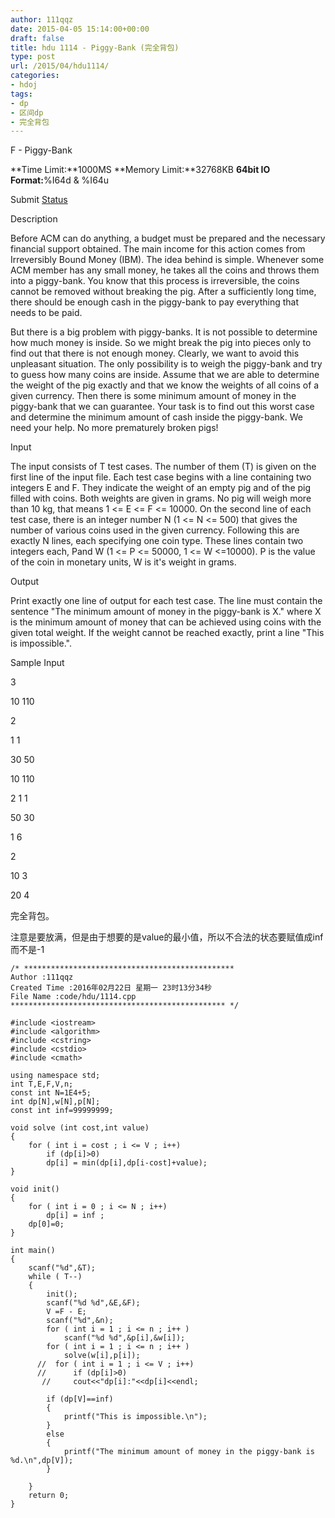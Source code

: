 ```yaml
---
author: 111qqz
date: 2015-04-05 15:14:00+00:00
draft: false
title: hdu 1114 - Piggy-Bank (完全背包)
type: post
url: /2015/04/hdu1114/
categories:
- hdoj
tags:
- dp
- 区间dp
- 完全背包
---
```





F - Piggy-Bank


**Time Limit:**1000MS **Memory Limit:**32768KB **64bit IO Format:**%I64d & %I64u


Submit [Status](http://acm.hust.edu.cn/vjudge/contest/view.action?cid=73774#status//F/0)













Description







Before ACM can do anything, a budget must be prepared and the necessary financial support obtained. The main income for this action comes from Irreversibly Bound Money (IBM). The idea behind is simple. Whenever some ACM member has any small money, he takes all the coins and throws them into a piggy-bank. You know that this process is irreversible, the coins cannot be removed without breaking the pig. After a sufficiently long time, there should be enough cash in the piggy-bank to pay everything that needs to be paid.   
  
But there is a big problem with piggy-banks. It is not possible to determine how much money is inside. So we might break the pig into pieces only to find out that there is not enough money. Clearly, we want to avoid this unpleasant situation. The only possibility is to weigh the piggy-bank and try to guess how many coins are inside. Assume that we are able to determine the weight of the pig exactly and that we know the weights of all coins of a given currency. Then there is some minimum amount of money in the piggy-bank that we can guarantee. Your task is to find out this worst case and determine the minimum amount of cash inside the piggy-bank. We need your help. No more prematurely broken pigs!


















Input







The input consists of T test cases. The number of them (T) is given on the first line of the input file. Each test case begins with a line containing two integers E and F. They indicate the weight of an empty pig and of the pig filled with coins. Both weights are given in grams. No pig will weigh more than 10 kg, that means 1 <= E <= F <= 10000. On the second line of each test case, there is an integer number N (1 <= N <= 500) that gives the number of various coins used in the given currency. Following this are exactly N lines, each specifying one coin type. These lines contain two integers each, Pand W (1 <= P <= 50000, 1 <= W <=10000). P is the value of the coin in monetary units, W is it's weight in grams.


















Output







Print exactly one line of output for each test case. The line must contain the sentence "The minimum amount of money in the piggy-bank is X." where X is the minimum amount of money that can be achieved using coins with the given total weight. If the weight cannot be reached exactly, print a line "This is impossible.".


















Sample Input










3





10 110





2





1 1




30 50




10 110




2
1 1




50 30





1 6





2





10 3





20 4




















完全背包。




注意是要放满，但是由于想要的是value的最小值，所以不合法的状态要赋值成inf而不是-1





 

    
    /* ***********************************************
    Author :111qqz
    Created Time :2016年02月22日 星期一 23时13分34秒
    File Name :code/hdu/1114.cpp
    ************************************************ */
    
    #include <iostream>
    #include <algorithm>
    #include <cstring>
    #include <cstdio>
    #include <cmath>
    
    using namespace std;
    int T,E,F,V,n;
    const int N=1E4+5;
    int dp[N],w[N],p[N];
    const int inf=99999999;
    
    void solve (int cost,int value)
    {
        for ( int i = cost ; i <= V ; i++)
            if (dp[i]>0)
            dp[i] = min(dp[i],dp[i-cost]+value);
    }
    
    void init()
    {
        for ( int i = 0 ; i <= N ; i++)
            dp[i] = inf ;
        dp[0]=0;
    }
    
    int main()
    {
        scanf("%d",&T);
        while ( T--)
        {
            init();
            scanf("%d %d",&E,&F);
            V =F - E;
            scanf("%d",&n);
            for ( int i = 1 ; i <= n ; i++ )
                scanf("%d %d",&p[i],&w[i]);
            for ( int i = 1 ; i <= n ; i++ )
                solve(w[i],p[i]);
          //  for ( int i = 1 ; i <= V ; i++)
          //      if (dp[i]>0)
           //     cout<<"dp[i]:"<<dp[i]<<endl;
    
            if (dp[V]==inf)
            {
                printf("This is impossible.\n");
            }
            else
            {
                printf("The minimum amount of money in the piggy-bank is %d.\n",dp[V]);
            }
    
        }
        return 0;
    }




